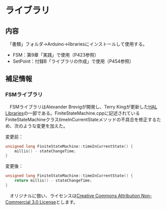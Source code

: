 # ライブラリ

## 内容

　「書類」フォルダ→Arduino→librariesにインストールして使用する。

* FSM：第9章「実践」で使用（P423参照）
* SetPoint：付録B「ライブラリの作成」で使用（P454参照）

## 補足情報

### FSMライブラリ

　FSMライブラリはAlexander Brevigが開発し、Terry Kingが更新した[HAL Libraries](http://arduino-info.wikispaces.com/HAL-LibrariesUpdates)の一部である。FiniteStateMachine.cppに記述されているFiniteStateMachineクラスtimeInCurrentStateメソッドの不具合を修正するため、次のような変更を加えた。

変更前：

```cpp
unsigned long FiniteStateMachine::timeInCurrentState() { 
    millis() - stateChangeTime; 
}
```

変更後：

```cpp
unsigned long FiniteStateMachine::timeInCurrentState() { 
    return millis() - stateChangeTime; 
}
```

　オリジナルに倣い、ライセンスは[Creative Commons Attribution Non-Commercial 3.0 License](https://creativecommons.org/licenses/by-nc/3.0/)とします。